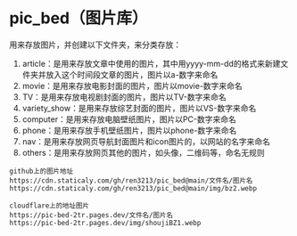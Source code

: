 # pic_bed（图片库）

用来存放图片，并创建以下文件夹，来分类存放：

1. article：是用来存放文章中使用的图片，其中用yyyy-mm-dd的格式来新建文件夹并放入这个时间段文章的图片，图片以a-数字来命名
2. movie：是用来存放电影封面的图片，图片以movie-数字来命名
3. TV：是用来存放电视剧封面的图片，图片以TV-数字来命名
4. variety_show：是用来存放综艺封面的图片，图片以VS-数字来命名
5. computer：是用来存放电脑壁纸图片，图片以PC-数字来命名
6. phone：是用来存放手机壁纸图片，图片以phone-数字来命名
7. nav：是用来存放网页导航封面图片和icon图片的，以网站的名字来命名
8. others：是用来存放网页其他的图片，如头像，二维码等，命名无规则

```base
github上的图片地址
https://cdn.staticaly.com/gh/ren3213/pic_bed@main/文件名/图片名
https://cdn.staticaly.com/gh/ren3213/pic_bed@main/img/bz2.webp

cloudflare上的地址图片
https://pic-bed-2tr.pages.dev/文件名/图片名
https://pic-bed-2tr.pages.dev/img/shoujiBZ1.webp
```

